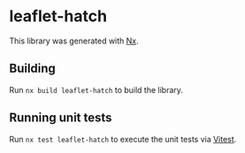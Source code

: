 # leaflet-hatch

This library was generated with [Nx](https://nx.dev).

## Building

Run `nx build leaflet-hatch` to build the library.

## Running unit tests

Run `nx test leaflet-hatch` to execute the unit tests via [Vitest](https://vitest.dev/).
